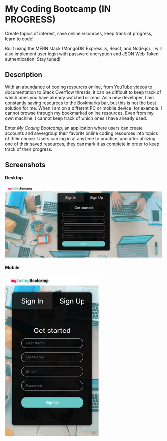 # My Coding Bootcamp (IN PROGRESS)

Create topics of interest, save online resources, keep track of progress, learn to code!

Built using the MERN stack (MongoDB, Express.js, React, and Node.js). I will also implement user login with password encryption and JSON Web Token authentication. Stay tuned!

## Description

With an abundance of coding resources online, from YouTube videos to documentation to Stack Overflow threads, it can be difficult to keep track of which ones you have already watched or read. As a new developer, I am constantly saving resources to the Bookmarks bar, but this is not the best solution for me. When I am on a different PC or mobile device, for example, I cannot browse through my bookmarked online resources. Even from my own machine, I cannot keep track of which ones I have already used.

Enter _My Coding Bootcamp_, an application where users can create accounts and save/group their favorite online coding resources into topics of their choice. Users can log in at any time to practice, and after utilizing one of their saved resources, they can mark it as complete in order to keep track of their progress.


## Screenshots

#### Desktop

![Desktop version](./client/src/images/myCodingBootcampScreenshot.png)

#### Mobile

![Mobile version](./client/src/images/myCodingBootcampScreenshotMobile.png)
